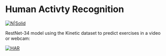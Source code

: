 # Human Activty Recognition

[![N|Solid](https://cldup.com/dTxpPi9lDf.thumb.png)](https://nodesource.com/products/nsolid)

RestNet-34 model using the Kinetic dataset to predict exercises in a video or webcam:


[![HAR](https://github.com/devindatt/AIDD_DemoDay/blob/master/Assets/activity_composition_film4.gif)](https://www.youtube.com/watch?v=vKzP59teFIQ)




